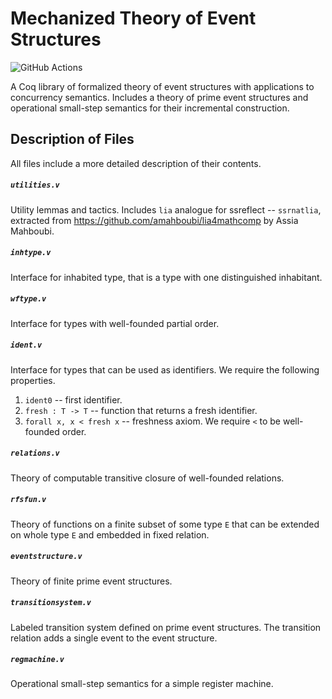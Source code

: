 # Mechanized Theory of Event Structures

![GitHub Actions][github-actions-badge]

[github-actions-badge]: https://github.com/volodeyka/event-struct/workflows/CI/badge.svg

A Coq library of formalized theory of event structures with applications to concurrency semantics.
Includes a theory of prime event structures and 
operational small-step semantics for their incremental construction.

## Description of Files
All files include a more detailed description of their contents.

##### `utilities.v`
Utility lemmas and tactics. Includes `lia` analogue for ssreflect --
`ssrnatlia`, extracted from https://github.com/amahboubi/lia4mathcomp by Assia
Mahboubi.

##### `inhtype.v`
Interface for inhabited type, that is a type with one distinguished inhabitant. 

##### `wftype.v`
Interface for types with well-founded partial order.

##### `ident.v`
Interface for types that can be used as identifiers.
We require the following properties.
1) `ident0` -- first identifier.
2) `fresh : T -> T` -- function that returns a fresh identifier.
3) `forall x, x < fresh x` -- freshness axiom. 
   We require `<` to be well-founded order.  

##### `relations.v`
Theory of computable transitive closure of well-founded relations.

##### `rfsfun.v`
Theory of functions on a finite subset of some type `E` 
that can be extended on whole type `E` and embedded in fixed relation. 

##### `eventstructure.v`
Theory of finite prime event structures.

##### `transitionsystem.v`
Labeled transition system defined on prime event structures.
The transition relation adds a single event to the event structure.

##### `regmachine.v`
Operational small-step semantics for a simple register machine.
